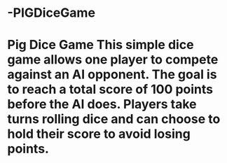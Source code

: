 # -PIGDiceGame
# Pig Dice Game  This simple dice game allows one player to compete against an AI opponent. The goal is to reach a total score of 100 points before the AI does. Players take turns rolling dice and can choose to hold their score to avoid losing points.    
